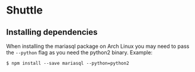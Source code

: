 Shuttle
=======

Installing dependencies
-----------------------

When installing the mariasql package on Arch Linux you may need to pass the
`--python` flag as you need the python2 binary. Example:

```shell
$ npm install --save mariasql --python=python2
```
